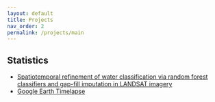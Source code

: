 ```yaml
---
layout: default
title: Projects
nav_order: 2
permalink: /projects/main
---
```


Statistics
----------

* [Spatiotemporal refinement of water classification via random forest classifiers and gap-fill imputation in LANDSAT imagery](https://lib.dr.iastate.edu/creativecomponents/456/)
* [Google Earth Timelapse](/projects/google_earth.md)
